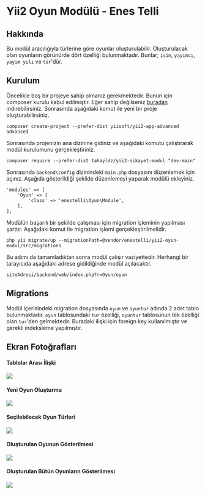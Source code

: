 # Yii2 Oyun Modülü - Enes Telli
## Hakkında
Bu modül aracılığıyla türlerine göre oyunlar oluşturulabilir. Oluşturulacak olan oyunların görünürde dört özelliği bulunmaktadır. Bunlar;
`isim`, `yayımcı`, `yayım yılı` ve `tür`'dür.

## Kurulum

Öncelikle boş bir projeye sahip olmanız gerekmektedir. Bunun için composer kurulu kabul edilmiştir. Eğer sahip değilseniz [buradan](https://getcomposer.org/) indirebilirsiniz. Sonrasında aşağıdaki komut ile yeni bir proje oluşturabilirsiniz.

```console
composer create-project --prefer-dist yiisoft/yii2-app-advanced advanced
```

Sonrasında projenizin ana dizinine gidiniz ve aşağıdaki komutu çalıştırarak modül kurulumunu gerçekleştiriniz.

```console
composer require --prefer-dist tahayldz/yii2-sikayet-modul "dev-main"
 ```

Sonrasında `backend\config` dizinindeki `main.php` dosyasını düzenlemek için açınız. Aşağıda gösterildiği şekilde düzenlemeyi yaparak modülü ekleyiniz.

```
'modules' => [
    'Oyun' => [
        'class' => 'enestelli\Oyun\Module',
    ],
],
 ```

Modülün başarılı bir şekilde çalışması için migration işleminin yapılması şarttır. Aşağıdaki komut ile migration işlemi gerçekleştirilmelidir.

```console
php yii migrate/up --migrationPath=@vendor/enestelli/yii2-oyun-modul/src/migrations
 ```

Bu adımı da tamamladıktan sonra modül çalışır vaziyettedir. Herhangi bir tarayıcıda aşağıdaki adrese gidildiğinde modül açılacaktır.

```console
siteAdresi/backend/web/index.php?r=Oyun/oyun
```

## Migrations

Modül içerisindeki migration dosyasında `oyun` ve `oyuntur` adında 2 adet tablo bulunmaktadır. `oyun` tablosundaki `tur` özelliği, `oyuntur` tablosunun tek özelliği olan `tur`'den gelmektedir. Buradaki ilişki için foreign key kullanılmıştır ve gerekli indeksleme yapılmıştır.

## Ekran Fotoğrafları

#### Tablolar Arası İlişki

<img src="https://user-images.githubusercontent.com/55920002/104820616-1d27c500-5847-11eb-88f0-b23171a6d24f.png"/>

#### Yeni Oyun Oluşturma

<img src="https://user-images.githubusercontent.com/55920002/104820392-7131aa00-5845-11eb-800d-e33846e83b53.png"/>

#### Seçilebilecek Oyun Türleri

<img src="https://user-images.githubusercontent.com/55920002/104820529-4b58d500-5846-11eb-9fb2-e060b6a9422b.png"/>

#### Oluşturulan Oyunun Gösterilmesi

<img src="https://user-images.githubusercontent.com/55920002/104820397-72fb6d80-5845-11eb-927e-6ed70115dc39.png"/>

#### Oluşturulan Bütün Oyunların Gösterilmesi

<img src="https://user-images.githubusercontent.com/55920002/104820502-1056a180-5846-11eb-9e71-b1179e1d5543.png"/>


